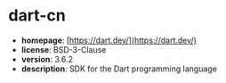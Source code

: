 # dart-cn

- **homepage**: [https://dart.dev/](https://dart.dev/)
- **license**: BSD-3-Clause
- **version**: 3.6.2
- **description**: SDK for the Dart programming language

